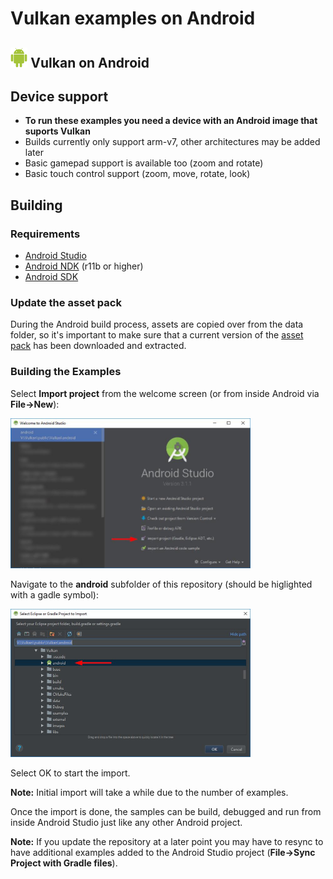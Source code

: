 # Vulkan examples on Android

## <img src="./../images/androidlogo.png" alt="" height="32px"> Vulkan on Android

## Device support
- **To run these examples you need a device with an Android image that suports Vulkan**
- Builds currently only support arm-v7, other architectures may be added later
- Basic gamepad support is available too (zoom and rotate)
- Basic touch control support (zoom, move, rotate, look)

## Building

### Requirements

- [Android Studio](https://developer.android.com/studio/)
- [Android NDK](https://developer.android.com/ndk/downloads/) (r11b or higher)
- [Android SDK](https://developer.android.com/studio/index.html)

### Update the asset pack

During the Android build process, assets are copied over from the data folder, so it's important to make sure that a current version of the [asset pack](../data/README.md) has been downloaded and extracted. 

### Building the Examples

Select **Import project** from the welcome screen (or from inside Android via **File->New**):

<img src="androidstudio01.jpg" alt="" width="384px">

Navigate to the **android** subfolder of this repository (should be higlighted with a gadle symbol):

<img src="androidstudio02.jpg" alt="" width="384px">

Select OK to start the import.

**Note:** Initial import will take a while due to the number of examples.

Once the import is done, the samples can be build, debugged and run from inside Android Studio just like any other Android project.

**Note:** If you update the repository at a later point you may have to resync to have additional examples added to the Android Studio project (**File->Sync Project with Gradle files**).

